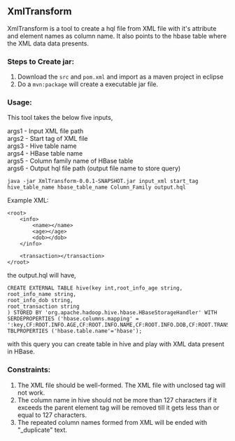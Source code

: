 ## XmlTransform ##

XmlTransform is a tool to create a hql file from XML file with it's attribute and element names as column name. It also points to the hbase table where the XML data data presents.

### Steps to Create jar: ###

1. Download the `src` and `pom.xml` and import as a maven project in eclipse
2. Do a `mvn:package` will create a executable jar file.

### Usage: ###

This tool takes the below five inputs,

args1 - Input XML file path<br/>
args2 - Start tag of XML file<br/>
args3 - Hive table name<br/>
args4 - HBase table name<br/>
args5 - Column family name of HBase table<br/>
args6 - Output hql file path (output file name to store query)<br/>


    java -jar XmlTransform-0.0.1-SNAPSHOT.jar input_xml start_tag hive_table_name hbase_table_name Column_Family output.hql

Example XML:

    <root>
    	<info>
    		<name></name>
    		<age></age>
    		<dob></dob>
    	</info>
    
    	<transaction></transaction>
    </root> 
    

the output.hql will have,

    CREATE EXTERNAL TABLE hive(key int,root_info_age string,
    root_info_name string,
    root_info_dob string,
    root_transaction string
    ) STORED BY 'org.apache.hadoop.hive.hbase.HBaseStorageHandler' WITH SERDEPROPERTIES ('hbase.columns.mapping' = ':key,CF:ROOT.INFO.AGE,CF:ROOT.INFO.NAME,CF:ROOT.INFO.DOB,CF:ROOT.TRANSACTION') TBLPROPERTIES ('hbase.table.name'='hbase');

with this query you can create table in hive and play with XML data present in HBase.

### Constraints: ###

1.	The XML file should be well-formed. The XML file with unclosed tag will not work.
2.	The column name in hive should not be more than 127 characters if it exceeds the parent element tag will be removed till it gets less than or equal to 127 characters.
3.	The repeated column names formed from XML will be ended with "_duplicate" text.   
